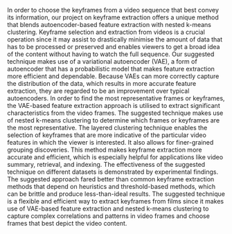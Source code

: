 In order to choose the keyframes from a video sequence that best convey its information, our
project on keyframe extraction offers a unique method that blends autoencoder-based feature
extraction with nested k-means clustering. Keyframe selection and extraction from videos is a
crucial operation since it may assist to drastically minimise the amount of data that has to be
processed or preserved and enables viewers to get a broad idea of the content without having
to watch the full sequence. Our suggested technique makes use of a variational autoencoder
(VAE), a form of autoencoder that has a probabilistic model that makes feature extraction
more efficient and dependable. Because VAEs can more correctly capture the distribution of
the data, which results in more accurate feature extraction, they are regarded to be an
improvement over typical autoencoders. In order to find the most representative frames or
keyframes, the VAE-based feature extraction approach is utilised to extract significant
characteristics from the video frames. The suggested technique makes use of nested k-means
clustering to determine which frames or keyframes are the most representative. The layered
clustering technique enables the selection of keyframes that are more indicative of the
particular video features in which the viewer is interested. It also allows for finer-grained
grouping discoveries. This method makes keyframe extraction more accurate and efficient,
which is especially helpful for applications like video summary, retrieval, and indexing. The
effectiveness of the suggested technique on different datasets is demonstrated by experimental
findings. The suggested approach fared better than common keyframe extraction methods that
depend on heuristics and threshold-based methods, which can be brittle and produce
less-than-ideal results. The suggested technique is a flexible and efficient way to extract
keyframes from films since it makes use of VAE-based feature extraction and nested k-means
clustering to capture complex correlations and patterns in video frames and choose frames that
best depict the video content.
